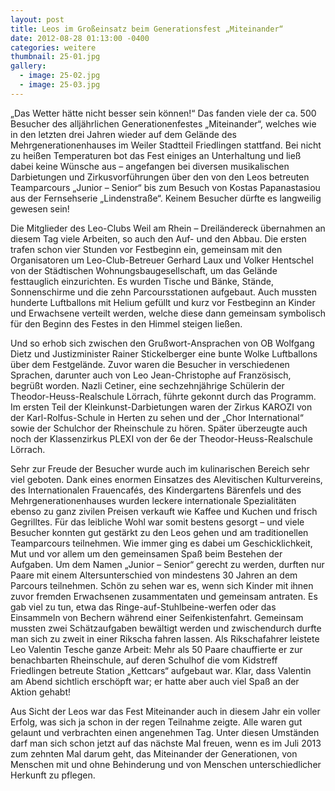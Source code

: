 ```yaml
---
layout: post
title: Leos im Großeinsatz beim Generationsfest „Miteinander“
date: 2012-08-28 01:13:00 -0400
categories: weitere
thumbnail: 25-01.jpg
gallery:
  - image: 25-02.jpg
  - image: 25-03.jpg
---
```

„Das Wetter hätte nicht besser sein können!“ Das fanden viele der ca. 500 Besucher des alljährlichen Generationenfestes „Miteinander“, welches wie in den letzten drei Jahren wieder auf dem Gelände des Mehrgenerationenhauses im Weiler Stadtteil Friedlingen stattfand. Bei nicht zu heißen Temperaturen bot das Fest einiges an Unterhaltung und ließ dabei keine Wünsche aus – angefangen bei diversen musikalischen Darbietungen und Zirkusvorführungen über den von den Leos betreuten Teamparcours „Junior – Senior“ bis zum Besuch von Kostas Papanastasiou aus der Fernsehserie „Lindenstraße“. Keinem Besucher dürfte es langweilig gewesen sein!

Die Mitglieder des Leo-Clubs Weil am Rhein – Dreiländereck übernahmen an diesem Tag viele Arbeiten, so auch den Auf- und den Abbau. Die ersten trafen schon vier Stunden vor Festbeginn ein, gemeinsam mit den Organisatoren um Leo-Club-Betreuer Gerhard Laux und Volker Hentschel von der Städtischen Wohnungsbaugesellschaft, um das Gelände festtauglich einzurichten. Es wurden Tische und Bänke, Stände, Sonnenschirme und die zehn Parcoursstationen aufgebaut. Auch mussten hunderte Luftballons mit Helium gefüllt und kurz vor Festbeginn an Kinder und Erwachsene verteilt werden, welche diese dann gemeinsam symbolisch für den Beginn des Festes in den Himmel steigen ließen.  
      
Und so erhob sich zwischen den Grußwort-Ansprachen von OB Wolfgang Dietz und Justizminister Rainer Stickelberger eine bunte Wolke Luftballons über dem Festgelände. Zuvor waren die Besucher in verschiedenen Sprachen, darunter auch von Leo Jean-Christophe auf Französisch, begrüßt worden. Nazli Cetiner, eine sechzehnjährige Schülerin der Theodor-Heuss-Realschule Lörrach, führte gekonnt durch das Programm. Im ersten Teil der Kleinkunst-Darbietungen waren der Zirkus KAROZI von der Karl-Rolfus-Schule in Herten zu sehen und der „Chor International“ sowie der Schulchor der Rheinschule zu hören. Später überzeugte auch noch der Klassenzirkus PLEXI von der 6e der Theodor-Heuss-Realschule Lörrach.  

Sehr zur Freude der Besucher wurde auch im kulinarischen Bereich sehr viel geboten. Dank eines enormen Einsatzes des Alevitischen Kulturvereins, des Internationalen Frauencafés, des Kindergartens Bärenfels und des Mehrgenerationenhauses wurden leckere internationale Spezialitäten ebenso zu ganz zivilen Preisen verkauft wie Kaffee und Kuchen und frisch Gegrilltes. Für das leibliche Wohl war somit bestens gesorgt – und viele Besucher konnten gut gestärkt zu den Leos gehen und am traditionellen Teamparcours teilnehmen. Wie immer ging es dabei um Geschicklichkeit, Mut und vor allem um den gemeinsamen Spaß beim Bestehen der Aufgaben. Um dem Namen „Junior – Senior“ gerecht zu werden, durften nur Paare mit einem Altersunterschied von mindestens 30 Jahren an dem Parcours teilnehmen. Schön zu sehen war es, wenn sich Kinder mit ihnen zuvor fremden Erwachsenen zusammentaten und gemeinsam antraten. Es gab viel zu tun, etwa das Ringe-auf-Stuhlbeine-werfen oder das Einsammeln von Bechern während einer Seifenkistenfahrt. Gemeinsam mussten zwei Schätzaufgaben bewältigt werden und zwischendurch durfte man sich zu zweit in einer Rikscha fahren lassen. Als Rikschafahrer leistete Leo Valentin Tesche ganze Arbeit: Mehr als 50 Paare chauffierte er zur benachbarten Rheinschule, auf deren Schulhof die vom Kidstreff Friedlingen betreute Station „Kettcars“ aufgebaut war. Klar, dass Valentin am Abend sichtlich erschöpft war; er hatte aber auch viel Spaß an der Aktion gehabt!

Aus Sicht der Leos war das Fest Miteinander auch in diesem Jahr ein voller Erfolg, was sich ja schon in der regen Teilnahme zeigte. Alle waren gut gelaunt und verbrachten einen angenehmen Tag. Unter diesen Umständen darf man sich schon jetzt auf das nächste Mal freuen, wenn es im Juli 2013 zum zehnten Mal darum geht, das Miteinander der Generationen, von Menschen mit und ohne Behinderung und von Menschen unterschiedlicher Herkunft zu pflegen.